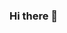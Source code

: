 ### Hi there 👋

<!--
**eminattila/eminattila** is a ✨ _special_ ✨ repository because its `README.md` (this file) appears on your GitHub profile.

# Here are some ideas to get you started:

- 🔭 I’m currently not working.
- 🌱 I’m currently learning software development.
- 👯 I’m looking to collaborate on ...
- 🤔 I’m looking for help with git applications
- 💬 Ask me about ...
- 📫 How to reach me: eminattilabilgili@gmail.com
- ⚡ Fun fact: ...
-->
